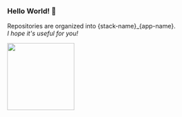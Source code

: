### Hello World!  👋

Repositories are organized into {stack-name}_{app-name}.
<br/>
_I hope it's useful for you!_

<p align="left">
  <a href="https://github.com/ribaslucian/">
    <img
      align="center"
      height="154.5"
      src="https://github-readme-stats.vercel.app/api/top-langs/?username=ribaslucian&hide=html&layout=compact&theme=dracula"
    />
  </a>
</p>

